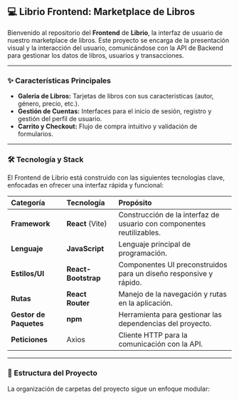 ## 💻 Librio Frontend: Marketplace de Libros

Bienvenido al repositorio del **Frontend** de **Librio**, la interfaz de usuario de nuestro marketplace de libros. Este proyecto se encarga de la presentación visual y la interacción del usuario, comunicándose con la API de Backend para gestionar los datos de libros, usuarios y transacciones.

---

### ✨ Características Principales

* **Galeria de Libros:** Tarjetas de libros con sus caracteristicas (autor, género, precio, etc.).
* **Gestión de Cuentas:** Interfaces para el inicio de sesión, registro y gestión del perfil de usuario.
* **Carrito y Checkout:** Flujo de compra intuitivo y validación de formularios.

---

### 🛠️ Tecnología y Stack

El Frontend de Librio está construido con las siguientes tecnologías clave, enfocadas en ofrecer una interfaz rápida y funcional:

| Categoría | Tecnología | Propósito |
| :--- | :--- | :--- |
| **Framework** | **React** (Vite) | Construcción de la interfaz de usuario con componentes reutilizables. |
| **Lenguaje** | **JavaScript** | Lenguaje principal de programación. |
| **Estilos/UI** | **React-Bootstrap** | Componentes UI preconstruidos para un diseño responsive y rápido. |
| **Rutas** | **React Router** | Manejo de la navegación y rutas en la aplicación. |
| **Gestor de Paquetes** | **npm** | Herramienta para gestionar las dependencias del proyecto. |
| **Peticiones** | Axios | Cliente HTTP para la comunicación con la API. |

---

### 📂 Estructura del Proyecto

La organización de carpetas del proyecto sigue un enfoque modular:
